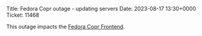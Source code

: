 Title: Fedora Copr outage - updating servers
Date: 2023-08-17 13:30+0000
Ticket: 11468

This outage impacts the [Fedora Copr Frontend](https://copr.fedorainfracloud.org).
